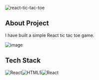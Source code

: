 ![react-tic-tac-toe](https://socialify.git.ci/sanjay270899/react-tic-tac-toe/image?description=1&forks=1&issues=1&language=1&owner=1&pattern=Plus&pulls=1&stargazers=1&theme=Dark)

## About Project

I have built a simple React tic tac toe game.

![image](https://user-images.githubusercontent.com/43892590/120066466-2a29b000-c094-11eb-820d-149a27c3f728.png)

## Tech Stack

<img alt="React" src="https://img.shields.io/badge/react%20-%2320232a.svg?&style=for-the-badge&logo=react&logoColor=%2361DAFB"/><img alt="HTML5" src="https://img.shields.io/badge/html5%20-%23E34F26.svg?&style=for-the-badge&logo=html5&logoColor=white"/><img alt="React" src="https://img.shields.io/badge/Sass-CC6699?style=for-the-badge&logo=sass&logoColor=white">
